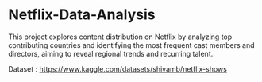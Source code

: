 # Netflix-Data-Analysis
This project explores content distribution on Netflix by analyzing top contributing countries and identifying the most frequent cast members and directors, aiming to reveal regional trends and recurring talent.

Dataset : https://www.kaggle.com/datasets/shivamb/netflix-shows
